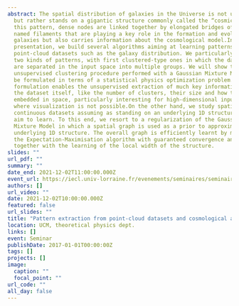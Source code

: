 ```yaml
---
abstract: The spatial distribution of galaxies in the Universe is not uniform
  but rather stands on a gigantic structure commonly called the “cosmic web”. In
  this pattern, dense nodes are linked together by elongated bridges of matter
  named filaments that are playing a key role in the formation and evolution of
  galaxies but also carries information about the cosmological model.In this
  presentation, we build several algorithms aiming at learning patterns in
  point-cloud datasets such as the galaxy distribution. We particularly focus on
  two kinds of patterns, with first clustered-type ones in which the data points
  are separated in the input space into multiple groups. We will show that the
  unsupervised clustering procedure performed with a Gaussian Mixture Model can
  be formulated in terms of a statistical physics optimization problem. This
  formulation enables the unsupervised extraction of much key information about
  the dataset itself, like the number of clusters, their size and how they are
  embedded in space, particularly interesting for high-dimensional input spaces
  where visualization is not possible.On the other hand, we study spatially
  continuous datasets assuming as standing on an underlying 1D structure that we
  aim to learn. To this end, we resort to a regularization of the Gaussian
  Mixture Model in which a spatial graph is used as a prior to approximate the
  underlying 1D structure. The overall graph is efficiently learnt by means of
  the Expectation-Maximisation algorithm with guaranteed convergence and comes
  together with the learning of the local width of the structure.
slides: ""
url_pdf: ""
summary: ""
date_end: 2021-12-02T11:00:00.000Z
event_url: https://iecl.univ-lorraine.fr/evenements/seminaires/seminaire-probabilites-et-statistique/
authors: []
url_video: ""
date: 2021-12-02T10:00:00.000Z
featured: false
url_slides: ""
title: "Pattern extraction from point-cloud datasets and cosmological applications"
location: UCM, theoretical physics dept.
links: []
event: Seminar
publishDate: 2017-01-01T00:00:00Z
tags: []
projects: []
image:
  caption: ""
  focal_point: ""
url_code: ""
all_day: false
---
```

